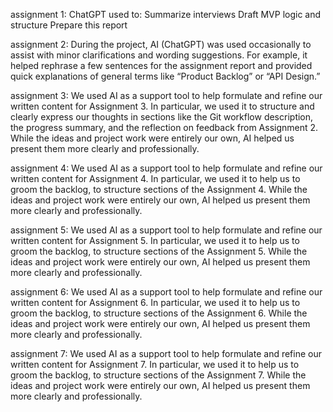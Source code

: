 assignment 1:
ChatGPT used to:
Summarize interviews
Draft MVP logic and structure
Prepare this report


assignment 2:
During the project, AI (ChatGPT) was used occasionally to assist with
minor clarifications and wording suggestions. For example, it helped
rephrase a few sentences for the assignment report and provided quick
explanations of general terms like “Product Backlog” or “API Design.”


assignment 3:
We used AI as a support tool to help formulate and refine our written content for
Assignment 3. In particular, we used it to structure and clearly express our thoughts in
sections like the Git workflow description, the progress summary, and the reflection on
feedback from Assignment 2. While the ideas and project work were entirely our own,
AI helped us present them more clearly and professionally.


assignment 4:
We used AI as a support tool to help formulate and refine our written content
for Assignment 4. In particular, we used it to help us to groom the backlog, to
structure sections of the Assignment 4. While the ideas and project work were
entirely our own, AI helped us present them more clearly and professionally.


assignment 5:
We used AI as a support tool to help formulate and refine our written content for Assignment 5.
In particular, we used it to help us to groom the backlog, to structure sections of the Assignment 5. 
While the ideas and project work were entirely our own, AI helped us present them more clearly and professionally.


assignment 6:
We used AI as a support tool to help formulate and refine our written content for Assignment 6.
In particular, we used it to help us to groom the backlog, to structure sections of the Assignment 6. 
While the ideas and project work were entirely our own, AI helped us present them more clearly and professionally.


assignment 7:
We used AI as a support tool to help formulate and refine our written content for Assignment 7.
In particular, we used it to help us to groom the backlog, to structure sections of the Assignment 7. 
While the ideas and project work were entirely our own, AI helped us present them more clearly and professionally.

